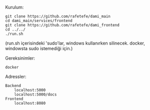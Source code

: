 
Kurulum:

```
git clone https://github.com/rafetefe/dami_main
cd dami_main/services/frontend
git clone https://github.com/rafetefe/dami_frontend
cd ../../
./run.sh
```
(run.sh içerisindeki 'sudo'lar, windows kullanırken silinecek. docker, windowsta sudo istemediği için.)

Gereksinimler:
```
docker
```

Adressler:
```
Backend
	localhost:5000
	localhost:5000/docs
Frontend
	localhost:8080
```
